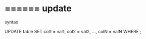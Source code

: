 ======
update
======
syntax

UPDATE table
SET col1 = val1, col2 = val2, ..., colN = valN
WHERE <condition>;